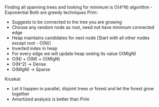 Finding all spanning trees and looking for minimum is O(4^N) algorithm - Exponential
Both are greedy techniques
Prim:
- Suggests to be connected to the tree you are growing
- Choose any random node as root, need not have minimum connected edge
- Heap maintains candidates for next node [Start with all other nodes except root - O(N)]
- Inverted index in heap
- For every edge we will update heap seeing its value O(MlgN)
- O(N) + O(M) + O(MlgN)
- O(N^2) -> Dense
- O(MlgN) -> Sparse

Kruskal:
- Let it happen in parallel, disjoint trees or forest and let the forest grow together
- Amortized analysiz is better than Prim
